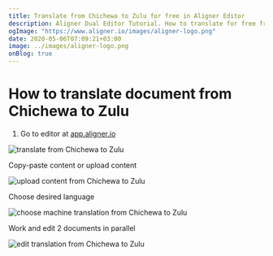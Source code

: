```yaml
---
title: Translate from Chichewa to Zulu for free in Aligner Editor
description: Aligner Dual Editor Tutorial. How to translate for free from Chichewa to Zulu. Aligner is multilingual document management platform. 
ogImage: "https://www.aligner.io/images/aligner-logo.png"
date: 2020-05-06T07:09:21+03:00
image: ../images/aligner-logo.png
onBlog: true
---
```


# How to translate document from Chichewa to Zulu

1. Go to editor at [app.aligner.io](https://app.aligner.io "Aligner App web page")

![translate from Chichewa to Zulu](../aligner-blank-editor.png "translate from Chichewa to Zulu")

Copy-paste content or upload content

![upload content from Chichewa to Zulu](../aligner-uploaded-document.png "upload content from Chichewa to Zulu")

Choose desired language

![choose machine translation from Chichewa to Zulu](../aligner-language-dropdown.png "choose machine translation from Chichewa to Zulu")

Work and edit 2 documents in parallel

![edit translation from Chichewa to Zulu](../aligner-double-sitded-editor.png "edit translation from Chichewa to Zulu")

